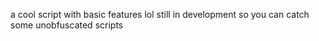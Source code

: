 a cool script with basic features lol
still in development so you can catch some unobfuscated scripts
